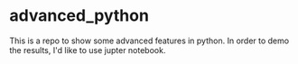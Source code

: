 # advanced_python
This is a repo to show some advanced features in python. In order to demo the results, I'd like to use jupter notebook.
